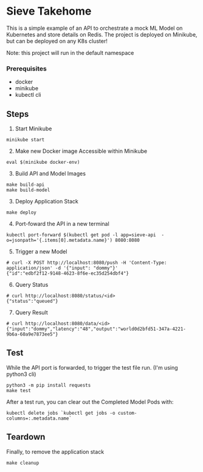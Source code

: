 # Sieve Takehome
This is a simple example of an API to orchestrate a mock ML Model on Kubernetes and store details on Redis. The project is deployed on Minikube, but can be deployed on any K8s cluster!

Note: this project will run in the default namespace

### Prerequisites
- docker
- minikube
- kubectl cli

## Steps
1. Start Minikube
```
minikube start
```

2. Make new Docker image Accessible within Minikube
```
eval $(minikube docker-env)
```

3. Build API and Model Images
```
make build-api
make build-model
```

3. Deploy Application Stack
```
make deploy
```

4. Port-foward the API in a new terminal
```
kubectl port-forward $(kubectl get pod -l app=sieve-api  -o=jsonpath='{.items[0].metadata.name}') 8080:8080
```

5. Trigger a new Model
```
# curl -X POST http://localhost:8080/push -H 'Content-Type: application/json' -d '{"input": "dommy"}'
{"id":"edbf2f12-9148-4623-8f6e-ec35d254dbf4"}
```

6. Query Status
```
# curl http://localhost:8080/status/<id>
{"status":"queued"}
```

7. Query Result
```
# curl http://localhost:8080/data/<id>
{"input":"dommy","latency":"48","output":"world0d2bfd51-347a-4221-9b6a-60a9e7873ee5"}
```

## Test
While the API port is forwarded, to trigger the test file run. (I'm using python3 cli)
```
python3 -m pip install requests
make test
```

After a test run, you can clear out the Completed Model Pods with:
```
kubectl delete jobs `kubectl get jobs -o custom-columns=:.metadata.name`
```

## Teardown
Finally, to remove the application stack
```
make cleanup
```